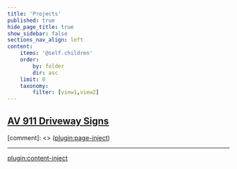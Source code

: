 ```yaml
---
title: 'Projects'
published: true
hide_page_title: true
show_sidebar: false
sections_nav_align: left
content:
    items: '@self.children'
    order:
        by: folder
        dir: asc
    limit: 0    
    taxonomy:
        filter: [view1,view2]
---
```

## [AV 911 Driveway Signs](/projects/av-911-signs)
[comment]: <> ([plugin:page-inject](/projects/av-911-signs/_project))

---
[plugin:content-inject](/projects/front-entrance-work)  
